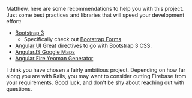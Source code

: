 Matthew, here are some recommendations to help you with this project. Just some best practices and libraries that will speed your development effort:

* [Bootstrap 3](http://getbootstrap.com/)
    * Specifically check out [Bootstrap Forms](http://getbootstrap.com/css/#forms)
* [Angular UI](http://angular-ui.github.io/) Great directives to go with Bootstrap 3 CSS.
* [AngularJS Google Maps](https://github.com/allenhwkim/angularjs-google-maps)
* [Angular Fire Yeoman Generator](https://github.com/firebase/generator-angularfire)


I think you have chosen a fairly ambitious project. Depending on how far along you are with Rails, 
you may want to consider cutting Firebase from your requirements. Good luck, and don't be shy about reaching out with questions.
